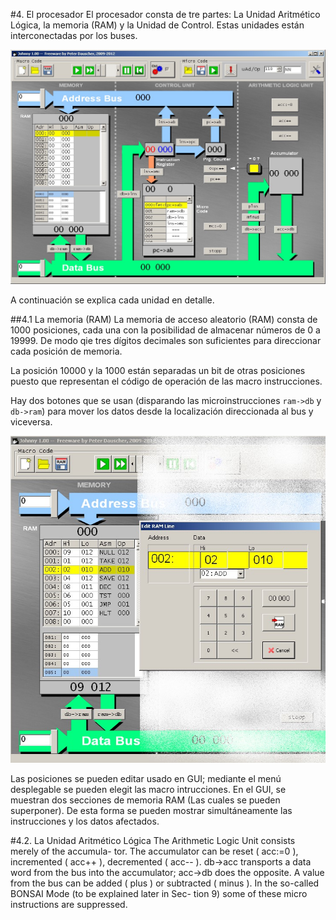 
#4. El procesador
El procesador consta de tre partes: La Unidad Aritmético Lógica,
la memoria (RAM) y la Unidad de Control. Estas unidades están
interconectadas por los buses.

![procesador](./4-procesador.png)

A continuación se explica cada unidad en detalle.

##4.1 La memoria (RAM)
La memoria de acceso aleatorio (RAM) consta de 1000 posiciones,
cada una con la posibilidad de almacenar números de 0 a 19999.
De modo qie tres dígitos decimales son suficientes para direccionar
cada posición de memoria.

La posición 10000 y la 1000 están separadas un bit de otras posiciones
puesto que representan el código de operación de las macro instrucciones.

Hay dos botones que se usan (disparando las microinstrucciones `ram->db` y `db->ram`)
para mover los datos desde la localización direccionada al bus y viceversa.

![memoria](./4.1-memoria.png)

Las posiciones se pueden editar usado en GUI; mediante el menú desplegable se pueden
elegit las macro intrucciones. En el GUI, se muestran dos secciones de memoria RAM
(Las cuales se pueden superponer). De esta forma se pueden mostrar simultáneamente
las instrucciones y los datos afectados.

#4.2. La Unidad Aritmético Lógica
The Arithmetic Logic Unit consists merely of the accumula-
tor. The accumulator can be reset ( acc:=0 ), incremented
( acc++ ), decremented ( acc-- ). db->acc
transports a data word from the bus into the accumulator;
acc->db does the opposite.
A value from the bus can be added ( plus ) or subtracted
( minus ).
In the so-called BONSAI Mode (to be explained later in Sec-
tion 9) some of these micro instructions are suppressed.
